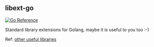 ## libext-go

[![Go Reference](https://pkg.go.dev/badge/github.com/damnever/libext-go.svg)](https://pkg.go.dev/github.com/damnever/libext-go)

Standard library extensions for Golang, maybe it is useful to you too :-)

Ref: [other useful libraries](https://github.com/damnever/libext-go/wiki/Other-Useful-Libraries)
